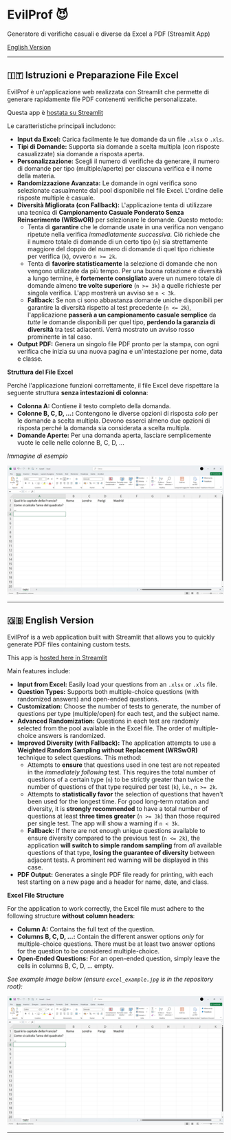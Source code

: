 # EvilProf 😈

Generatore di verifiche casuali e diverse da Excel a PDF (Streamlit App)

[English Version](#english-version)

---

## 🇮🇹 Istruzioni e Preparazione File Excel

EvilProf è un'applicazione web realizzata con Streamlit che permette di generare rapidamente file PDF contenenti verifiche personalizzate.

Questa app è [hostata su Streamlit](https://evilprof.streamlit.app/)

Le caratteristiche principali includono:

-   **Input da Excel:** Carica facilmente le tue domande da un file `.xlsx` o `.xls`.
-   **Tipi di Domande:** Supporta sia domande a scelta multipla (con risposte casualizzate) sia domande a risposta aperta.
-   **Personalizzazione:** Scegli il numero di verifiche da generare, il numero di domande per tipo (multiple/aperte) per ciascuna verifica e il nome della materia.
-   **Randomizzazione Avanzata:** Le domande in ogni verifica sono selezionate casualmente dal pool disponibile nel file Excel. L'ordine delle risposte multiple è casuale.
-   **Diversità Migliorata (con Fallback):** L'applicazione tenta di utilizzare una tecnica di **Campionamento Casuale Ponderato Senza Reinserimento (WRSwOR)** per selezionare le domande. Questo metodo:
    -   Tenta di **garantire** che le domande usate in una verifica non vengano ripetute nella verifica *immediatamente successiva*. Ciò richiede che il numero totale di domande di un certo tipo (`n`) sia strettamente maggiore del doppio del numero di domande di quel tipo richieste per verifica (`k`), ovvero `n >= 2k`.
    -   Tenta di **favorire statisticamente** la selezione di domande che non vengono utilizzate da più tempo. Per una buona rotazione e diversità a lungo termine, è **fortemente consigliato** avere un numero totale di domande almeno **tre volte superiore** (`n >= 3k`) a quelle richieste per singola verifica. L'app mostrerà un avviso se `n < 3k`.
    -   **Fallback:** Se non ci sono abbastanza domande uniche disponibili per garantire la diversità rispetto al test precedente (`n <= 2k`), l'applicazione **passerà a un campionamento casuale semplice** da *tutte* le domande disponibili per quel tipo, **perdendo la garanzia di diversità** tra test adiacenti. Verrà mostrato un avviso rosso prominente in tal caso.
-   **Output PDF:** Genera un singolo file PDF pronto per la stampa, con ogni verifica che inizia su una nuova pagina e un'intestazione per nome, data e classe.

**Struttura del File Excel**

Perché l'applicazione funzioni correttamente, il file Excel deve rispettare la seguente struttura **senza intestazioni di colonna**:

-   **Colonna A:** Contiene il testo completo della domanda.
-   **Colonne B, C, D, ...:** Contengono le diverse opzioni di risposta *solo* per le domande a scelta multipla. Devono esserci almeno due opzioni di risposta perché la domanda sia considerata a scelta multipla.
-   **Domande Aperte:** Per una domanda aperta, lasciare semplicemente vuote le celle nelle colonne B, C, D, ...

*Immagine di esempio*

![Esempio Struttura Excel](excel_example.jpg)

---

## 🇬🇧 English Version <a name="english-version"></a>

EvilProf is a web application built with Streamlit that allows you to quickly generate PDF files containing custom tests.

This app is [hosted here in Streamlit](https://evilprof.streamlit.app/)

Main features include:

-   **Input from Excel:** Easily load your questions from an `.xlsx` or `.xls` file.
-   **Question Types:** Supports both multiple-choice questions (with randomized answers) and open-ended questions.
-   **Customization:** Choose the number of tests to generate, the number of questions per type (multiple/open) for each test, and the subject name.
-   **Advanced Randomization:** Questions in each test are randomly selected from the pool available in the Excel file. The order of multiple-choice answers is randomized.
-   **Improved Diversity (with Fallback):** The application attempts to use a **Weighted Random Sampling without Replacement (WRSwOR)** technique to select questions. This method:
    -   Attempts to **ensure** that questions used in one test are not repeated in the *immediately following* test. This requires the total number of questions of a certain type (`n`) to be strictly greater than twice the number of questions of that type required per test (`k`), i.e., `n >= 2k`.
    -   Attempts to **statistically favor** the selection of questions that haven't been used for the longest time. For good long-term rotation and diversity, it is **strongly recommended** to have a total number of questions at least **three times greater** (`n >= 3k`) than those required per single test. The app will show a warning if `n < 3k`.
    -   **Fallback:** If there are not enough unique questions available to ensure diversity compared to the previous test (`n <= 2k`), the application **will switch to simple random sampling** from *all* available questions of that type, **losing the guarantee of diversity** between adjacent tests. A prominent red warning will be displayed in this case.
-   **PDF Output:** Generates a single PDF file ready for printing, with each test starting on a new page and a header for name, date, and class.

**Excel File Structure**

For the application to work correctly, the Excel file must adhere to the following structure **without column headers**:

-   **Column A:** Contains the full text of the question.
-   **Columns B, C, D, ...:** Contain the different answer options *only* for multiple-choice questions. There must be at least two answer options for the question to be considered multiple-choice.
-   **Open-Ended Questions:** For an open-ended question, simply leave the cells in columns B, C, D, ... empty.

*See example image below (ensure `excel_example.jpg` is in the repository root):*

![Excel Structure Example](excel_example.jpg)

---

